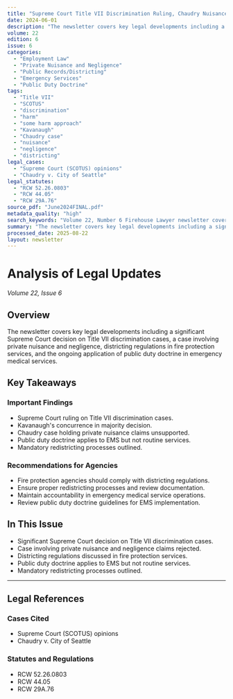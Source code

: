 ```yaml
---
title: "Supreme Court Title VII Discrimination Ruling, Chaudry Nuisance Case, and Public Duty Doctrine in EMS"
date: 2024-06-01
description: "The newsletter covers key legal developments including a significant Supreme Court decision on Title VII discrimination cases, a case involving private nuisance and negligence, districting regulations in fire protection services, and the ongoing application of public duty doctrine in emergency medical services."
volume: 22
edition: 6
issue: 6
categories:
  - "Employment Law"
  - "Private Nuisance and Negligence"
  - "Public Records/Districting"
  - "Emergency Services"
  - "Public Duty Doctrine"
tags:
  - "Title VII"
  - "SCOTUS"
  - "discrimination"
  - "harm"
  - "some harm approach"
  - "Kavanaugh"
  - "Chaudry case"
  - "nuisance"
  - "negligence"
  - "districting"
legal_cases:
  - "Supreme Court (SCOTUS) opinions"
  - "Chaudry v. City of Seattle"
legal_statutes:
  - "RCW 52.26.0803"
  - "RCW 44.05"
  - "RCW 29A.76"
source_pdf: "June2024FINAL.pdf"
metadata_quality: "high"
search_keywords: "Volume 22, Number 6 Firehouse Lawyer newsletter covers legal updates including SCOTUS Title VII decision, Chaudry case on nuisance, districting regulations, and public duty in EMS...."
summary: "The newsletter covers key legal developments including a significant Supreme Court decision on Title VII discrimination cases, a case involving private nuisance and negligence, districting regulations in fire protection services, and the ongoing application of public duty doctrine in emergency medical services."
processed_date: 2025-08-22
layout: newsletter
---
```


# Analysis of Legal Updates

*Volume 22, Issue 6*

## Overview

The newsletter covers key legal developments including a significant Supreme Court decision on Title VII discrimination cases, a case involving private nuisance and negligence, districting regulations in fire protection services, and the ongoing application of public duty doctrine in emergency medical services.

## Key Takeaways

### Important Findings

- Supreme Court ruling on Title VII discrimination cases.
- Kavanaugh's concurrence in majority decision.
- Chaudry case holding private nuisance claims unsupported.
- Public duty doctrine applies to EMS but not routine services.
- Mandatory redistricting processes outlined.

### Recommendations for Agencies

- Fire protection agencies should comply with districting regulations.
- Ensure proper redistricting processes and review documentation.
- Maintain accountability in emergency medical service operations.
- Review public duty doctrine guidelines for EMS implementation.

## In This Issue

- Significant Supreme Court decision on Title VII discrimination cases.
- Case involving private nuisance and negligence claims rejected.
- Districting regulations discussed in fire protection services.
- Public duty doctrine applies to EMS but not routine services.
- Mandatory redistricting processes outlined.

---

## Legal References

### Cases Cited

- Supreme Court (SCOTUS) opinions
- Chaudry v. City of Seattle

### Statutes and Regulations

- RCW 52.26.0803
- RCW 44.05
- RCW 29A.76

